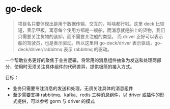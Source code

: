 # go-deck

> 项目名只要体现出是用于数据传输、交互的，叫啥都行啦。这里 deck 比较短，表示甲板，寓意每个使用方都是一艘船，而消息就是船上的货物，我们只需要关注货物的装卸，而不需要关注船的类型。
> 而 driver 正好可以表示船的驾驶员，也是表示驱动。所以这里用 go-deck/driver 表示驱动，go-deck/driver/rabbitmq 表示 rabbitmq 的驱动。

一个帮助业务更好的聚焦于业务逻辑，将常用的消息组件抽象为发送和处理两部分，使用时无须关注具体组件的代码差异，提供极简的接入方式。

目标：
- 业务只需要专注消息的发送和处理，无须关注具体的消息组件
- 至少需要支持 rabbitmq、kafka、redis 三种消息组件，以 driver 或插件的形式提供，可以参考 gorm 与 driver 的模式

